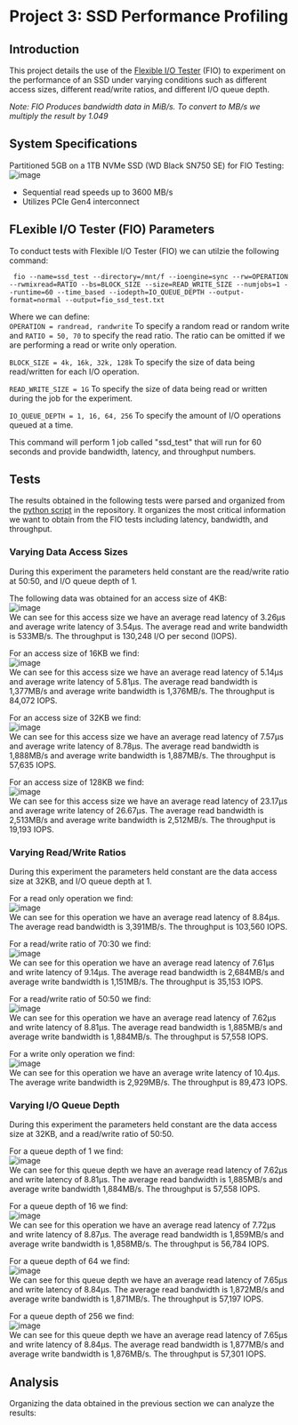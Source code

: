 # Project 3: SSD Performance Profiling

## Introduction
This project details the use of the [Flexible I/O Tester](https://github.com/axboe/fio) (FIO) to experiment on the performance of an SSD under varying conditions such as different access sizes, different read/write ratios, and different I/O queue depth. <br />

*Note: FIO Produces bandwidth data in MiB/s. To convert to MB/s we multiply the result by 1.049*

## System Specifications
Partitioned 5GB on a 1TB NVMe SSD (WD Black SN750 SE)  for FIO Testing: <br />
![image](https://github.com/user-attachments/assets/ec2787d0-0135-4a58-af2c-71be8c7cbe28) <br />

- Sequential read speeds up to 3600 MB/s 
- Utilizes PCIe Gen4 interconnect

## FLexible I/O Tester (FIO) Parameters
To conduct tests with Flexible I/O Tester (FIO) we can utilzie the following command: <br />
```
 fio --name=ssd_test --directory=/mnt/f --ioengine=sync --rw=OPERATION --rwmixread=RATIO --bs=BLOCK_SIZE --size=READ_WRITE_SIZE --numjobs=1 --runtime=60 --time_based --iodepth=IO_QUEUE_DEPTH --output-format=normal --output=fio_ssd_test.txt
``` 
Where we can define: <br />
`OPERATION = randread, randwrite` To specify a random read or random write and `RATIO = 50, 70` to specify the read ratio. The ratio can be omitted if we are performing a read or write only operation. <br />

`BLOCK_SIZE = 4k, 16k, 32k, 128k` To specify the size of data being read/written for each I/O operation. <br />

`READ_WRITE_SIZE = 1G` To specify the size of data being read or written during the job for the experiment. <br />

`IO_QUEUE_DEPTH = 1, 16, 64, 256` To specify the amount of I/O operations queued at a time. <br />

This command will perform 1 job called "ssd_test" that will run for 60 seconds and provide  bandwidth, latency, and throughput numbers. <br />

## Tests
The results obtained in the following tests were parsed and organized from the [python script](https://github.com/marcm24/acs/blob/main/project3/results.py) in the repository. It organizes the most critical information we want to obtain from the FIO tests including latency, bandwidth, and throughput. <br />

### Varying Data Access Sizes
During this experiment the parameters held constant are the read/write ratio at 50:50, and I/O queue depth of 1. <br />

The following data was obtained for an access size of 4KB: <br />
![image](https://github.com/user-attachments/assets/8c9ef416-5a33-4936-845f-f554e4a47d91) <br />
We can see for this access size we have an average read latency of 3.26μs and average write latency of 3.54μs. The average read and write bandwidth is 533MB/s. The throughput is 130,248 I/O per second (IOPS). <br />

For an access size of 16KB we find: <br />
![image](https://github.com/user-attachments/assets/83f405ed-a6fb-4595-a7a8-7c6c448a610c) <br />
We can see for this access size we have an average read latency of 5.14μs and average write latency of 5.81μs. The average read bandwidth is 1,377MB/s and average write bandwidth is 1,376MB/s. The throughput is 84,072 IOPS. <br />

For an access size of 32KB we find: <br />
![image](https://github.com/user-attachments/assets/4e99a5b6-febb-40b8-94a1-78b9dfbb49cf) <br />
We can see for this access size we have an average read latency of 7.57μs and average write latency of 8.78μs. The average read bandwidth is 1,888MB/s and average write bandwidth is 1,887MB/s. The throughput is 57,635 IOPS. <br />

For an access size of 128KB we find: <br />
![image](https://github.com/user-attachments/assets/694cc451-0488-4da9-a1c4-84dbf4f1f899) <br />
We can see for this access size we have an average read latency of 23.17μs and average write latency of 26.67μs. The average read bandwidth is 2,513MB/s and average write bandwidth is 2,512MB/s. The throughput is 19,193 IOPS. <br />

### Varying Read/Write Ratios
During this experiment the parameters held constant are the data access size at 32KB, and I/O queue depth at 1. <br />

For a read only operation we find: <br />
![image](https://github.com/user-attachments/assets/6dccb8cb-1f5b-495d-972e-5811ca6ce013) <br />
We can see for this operation we have an average read latency of 8.84μs. The average read bandwidth is 3,391MB/s. The throughput is 103,560 IOPS. <br />

For a read/write ratio of 70:30 we find: <br />
![image](https://github.com/user-attachments/assets/8e3feaac-287c-4d08-b329-95198895c530) <br />
We can see for this operation we have an average read latency of 7.61μs and write latency of 9.14μs. The average read bandwidth is 2,684MB/s and average write bandwidth is 1,151MB/s. The throughput is 35,153 IOPS. <br />

For a read/write ratio of 50:50 we find: <br />
![image](https://github.com/user-attachments/assets/1e279ddf-320f-4a35-8322-c603a69eedf7) <br />
We can see for this operation we have an average read latency of 7.62μs and write latency of 8.81μs. The average read bandwidth is 1,885MB/s and average write bandwidth is 1,884MB/s. The throughput is 57,558 IOPS. <br />

For a write only operation we find: <br />
![image](https://github.com/user-attachments/assets/bcc73870-279f-4abb-92c8-34da79242d22) <br />
We can see for this operation we have an average write latency of 10.4μs. The average write bandwidth is 2,929MB/s. The throughput is 89,473 IOPS. <br />

### Varying I/O Queue Depth
During this experiment the parameters held constant are the data access size at 32KB, and a read/write ratio of 50:50. <br />

For a queue depth of 1 we find: <br />
![image](https://github.com/user-attachments/assets/1e279ddf-320f-4a35-8322-c603a69eedf7) <br />
We can see for this queue depth we have an average read latency of 7.62μs and write latency of 8.81μs. The average read bandwidth is 1,885MB/s and average write bandwidth 1,884MB/s. The throughput is 57,558 IOPS. <br />

For a queue depth of 16 we find: <br />
![image](https://github.com/user-attachments/assets/76f97a5f-4bae-404f-87aa-9a0fd993f070) <br />
We can see for this operation we have an average read latency of 7.72μs and write latency of 8.87μs. The average read bandwidth is 1,859MB/s and average write bandwidth is 1,858MB/s. The throughput is 56,784 IOPS. <br />

For a queue depth of 64 we find: <br />
![image](https://github.com/user-attachments/assets/2039a163-5c07-438d-a0c4-dc7260ff639d) <br />
We can see for this queue depth we have an average read latency of 7.65μs and write latency of 8.84μs. The average read bandwidth is 1,872MB/s and average write bandwidth is 1,871MB/s. The throughput is 57,197 IOPS. <br />

For a queue depth of 256 we find: <br />
![image](https://github.com/user-attachments/assets/83ce8049-75de-4e96-9c7b-884d79dc8c29) <br />
We can see for this queue depth we have an average read latency of 7.65μs and write latency of 8.84μs. The average read bandwidth is 1,877MB/s and average write bandwidth is 1,876MB/s. The throughput is 57,301 IOPS. <br />


## Analysis
Organizing the data obtained in the previous section we can analyze the results:
